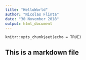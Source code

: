```yaml
---
title: "HelloWorld"
author: "Nicolas Flinta"
date: "30 November 2018"
output: html_document
---
```


```{r setup, include=FALSE}
knitr::opts_chunk$set(echo = TRUE)
```
## This is a markdown file